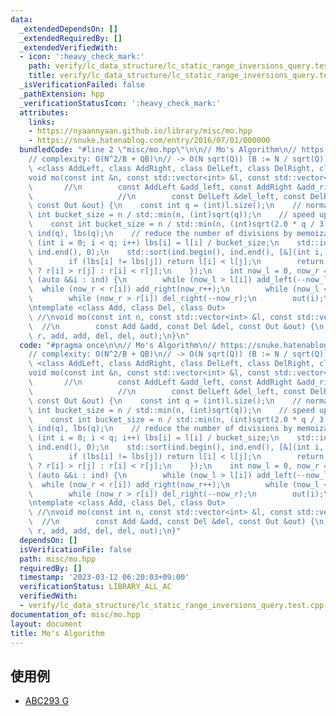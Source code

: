 ```yaml
---
data:
  _extendedDependsOn: []
  _extendedRequiredBy: []
  _extendedVerifiedWith:
  - icon: ':heavy_check_mark:'
    path: verify/lc_data_structure/lc_static_range_inversions_query.test.cpp
    title: verify/lc_data_structure/lc_static_range_inversions_query.test.cpp
  _isVerificationFailed: false
  _pathExtension: hpp
  _verificationStatusIcon: ':heavy_check_mark:'
  attributes:
    links:
    - https://nyaannyaan.github.io/library/misc/mo.hpp
    - https://snuke.hatenablog.com/entry/2016/07/01/000000
  bundledCode: "#line 2 \"misc/mo.hpp\"\n\n// Mo's Algorithm\n// https://snuke.hatenablog.com/entry/2016/07/01/000000\n\
    // complexity: O(N^2/B + QB)\n// -> O(N sqrt(Q)) (B := N / sqrt(Q))\ntemplate\
    \ <class AddLeft, class AddRight, class DelLeft, class DelRight, class Out>  //\n\
    void mo(const int &n, const std::vector<int> &l, const std::vector<int> &r,  \
    \       //\n        const AddLeft &add_left, const AddRight &add_right,      \
    \                   //\n        const DelLeft &del_left, const DelRight &del_right,\
    \ const Out &out) {\n    const int q = (int)l.size();\n    // normal\n    // const\
    \ int bucket_size = n / std::min(n, (int)sqrt(q));\n    // speed up by https://nyaannyaan.github.io/library/misc/mo.hpp\n\
    \    const int bucket_size = n / std::min(n, (int)sqrt(2.0 * q / 3.0));\n    std::vector<int>\
    \ ind(q), lbs(q);\n    // reduce the number of divisions by memoization\n    for\
    \ (int i = 0; i < q; i++) lbs[i] = l[i] / bucket_size;\n    std::iota(ind.begin(),\
    \ ind.end(), 0);\n    std::sort(ind.begin(), ind.end(), [&](int i, int j) {\n\
    \        if (lbs[i] != lbs[j]) return l[i] < l[j];\n        return (lbs[i] & 1)\
    \ ? r[i] > r[j] : r[i] < r[j];\n    });\n    int now_l = 0, now_r = 0;\n    for\
    \ (auto &&i : ind) {\n        while (now_l > l[i]) add_left(--now_l);\n      \
    \  while (now_r < r[i]) add_right(now_r++);\n        while (now_l < l[i]) del_left(now_l++);\n\
    \        while (now_r > r[i]) del_right(--now_r);\n        out(i);\n    }\n}\n\
    \ntemplate <class Add, class Del, class Out>                                 \
    \ //\nvoid mo(const int n, const std::vector<int> &l, const std::vector<int> &r,\
    \  //\n        const Add &add, const Del &del, const Out &out) {\n    mo(n, l,\
    \ r, add, add, del, del, out);\n}\n"
  code: "#pragma once\n\n// Mo's Algorithm\n// https://snuke.hatenablog.com/entry/2016/07/01/000000\n\
    // complexity: O(N^2/B + QB)\n// -> O(N sqrt(Q)) (B := N / sqrt(Q))\ntemplate\
    \ <class AddLeft, class AddRight, class DelLeft, class DelRight, class Out>  //\n\
    void mo(const int &n, const std::vector<int> &l, const std::vector<int> &r,  \
    \       //\n        const AddLeft &add_left, const AddRight &add_right,      \
    \                   //\n        const DelLeft &del_left, const DelRight &del_right,\
    \ const Out &out) {\n    const int q = (int)l.size();\n    // normal\n    // const\
    \ int bucket_size = n / std::min(n, (int)sqrt(q));\n    // speed up by https://nyaannyaan.github.io/library/misc/mo.hpp\n\
    \    const int bucket_size = n / std::min(n, (int)sqrt(2.0 * q / 3.0));\n    std::vector<int>\
    \ ind(q), lbs(q);\n    // reduce the number of divisions by memoization\n    for\
    \ (int i = 0; i < q; i++) lbs[i] = l[i] / bucket_size;\n    std::iota(ind.begin(),\
    \ ind.end(), 0);\n    std::sort(ind.begin(), ind.end(), [&](int i, int j) {\n\
    \        if (lbs[i] != lbs[j]) return l[i] < l[j];\n        return (lbs[i] & 1)\
    \ ? r[i] > r[j] : r[i] < r[j];\n    });\n    int now_l = 0, now_r = 0;\n    for\
    \ (auto &&i : ind) {\n        while (now_l > l[i]) add_left(--now_l);\n      \
    \  while (now_r < r[i]) add_right(now_r++);\n        while (now_l < l[i]) del_left(now_l++);\n\
    \        while (now_r > r[i]) del_right(--now_r);\n        out(i);\n    }\n}\n\
    \ntemplate <class Add, class Del, class Out>                                 \
    \ //\nvoid mo(const int n, const std::vector<int> &l, const std::vector<int> &r,\
    \  //\n        const Add &add, const Del &del, const Out &out) {\n    mo(n, l,\
    \ r, add, add, del, del, out);\n}"
  dependsOn: []
  isVerificationFile: false
  path: misc/mo.hpp
  requiredBy: []
  timestamp: '2023-03-12 06:20:03+09:00'
  verificationStatus: LIBRARY_ALL_AC
  verifiedWith:
  - verify/lc_data_structure/lc_static_range_inversions_query.test.cpp
documentation_of: misc/mo.hpp
layout: document
title: Mo's Algorithm
---
```


## 使用例

- [ABC293 G](https://atcoder.jp/contests/abc293/submissions/39654125)
